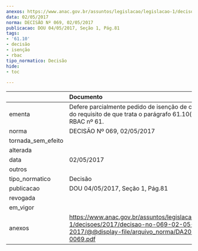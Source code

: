 ```yaml
---
anexos: https://www.anac.gov.br/assuntos/legislacao/legislacao-1/decisoes/2017/decisao-no-069-02-05-2017/@@display-file/arquivo_norma/DA2017-0069.pdf
data: 02/05/2017
norma: DECISÃO Nº 069, 02/05/2017
publicacao: DOU 04/05/2017, Seção 1, Pág.81
tags:
- '61.10'
- decisão
- isenção
- rbac
tipo_normatico: Decisão
hide: 
- toc 
 
---
```


|                    | Documento                                                                                                                                     |
|:-------------------|:----------------------------------------------------------------------------------------------------------------------------------------------|
| ementa             | Defere parcialmente pedido de isenção de cumprimento do requisito de que trata o parágrafo 61.10(c)(2) do RBAC nº 61.                         |
| norma              | DECISÃO Nº 069, 02/05/2017                                                                                                                    |
| tornada_sem_efeito |                                                                                                                                               |
| alterada           |                                                                                                                                               |
| data               | 02/05/2017                                                                                                                                    |
| outros             |                                                                                                                                               |
| tipo_normatico     | Decisão                                                                                                                                       |
| publicacao         | DOU 04/05/2017, Seção 1, Pág.81                                                                                                               |
| revogada           |                                                                                                                                               |
| em_vigor           |                                                                                                                                               |
| anexos             | https://www.anac.gov.br/assuntos/legislacao/legislacao-1/decisoes/2017/decisao-no-069-02-05-2017/@@display-file/arquivo_norma/DA2017-0069.pdf |